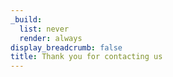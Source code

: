 ```yaml
---
_build:
  list: never
  render: always
display_breadcrumb: false
title: Thank you for contacting us
---
```

